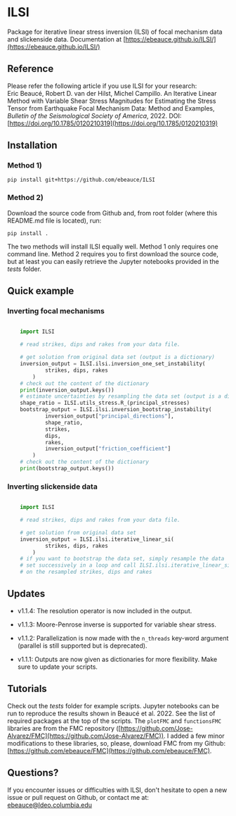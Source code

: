 # ILSI
Package for iterative linear stress inversion (ILSI) of focal mechanism data and slickenside data. Documentation at [https://ebeauce.github.io/ILSI/](https://ebeauce.github.io/ILSI/)<br>

## Reference
Please refer the following article if you use ILSI for your research:<br>
Eric Beaucé, Robert D. van der Hilst, Michel Campillo. An Iterative Linear Method with Variable Shear Stress Magnitudes for Estimating the Stress Tensor from Earthquake Focal Mechanism Data: Method and Examples, *Bulletin of the Seismological Society of America*, 2022. DOI: [https://doi.org/10.1785/0120210319](https://doi.org/10.1785/0120210319)

## Installation

### Method 1)

    pip install git+https://github.com/ebeauce/ILSI

### Method 2)

Download the source code from Github and, from root folder (where this README.md file is located), run:
    
    pip install .

The two methods will install ILSI equally well. Method 1 only requires one command line. Method 2 requires you to first download the source code, but at least you can easily retrieve the Jupyter notebooks provided in the *tests* folder.

## Quick example

### Inverting focal mechanisms

```python

    import ILSI

    # read strikes, dips and rakes from your data file.

    # get solution from original data set (output is a dictionary)
    inversion_output = ILSI.ilsi.inversion_one_set_instability(
            strikes, dips, rakes
        )
    # check out the content of the dictionary
    print(inversion_output.keys())
    # estimate uncertainties by resampling the data set (output is a dictionary)
    shape_ratio = ILSI.utils_stress.R_(principal_stresses)
    bootstrap_output = ILSI.ilsi.inversion_bootstrap_instability(
            inversion_output["principal_directions"],
            shape_ratio,
            strikes,
            dips,
            rakes,
            inversion_output["friction_coefficient"]
        )
    # check out the content of the dictionary
    print(bootstrap_output.keys())
```

### Inverting slickenside data

```python

    import ILSI

    # read strikes, dips and rakes from your data file.

    # get solution from original data set
    inversion_output = ILSI.ilsi.iterative_linear_si(
            strikes, dips, rakes
        )
    # if you want to bootstrap the data set, simply resample the data
    # set successively in a loop and call ILSI.ilsi.iterative_linear_si
    # on the resampled strikes, dips and rakes
```

## Updates

- v1.1.4: The resolution operator is now included in the output.

- v1.1.3: Moore-Penrose inverse is supported for variable shear stress.

- v1.1.2: Parallelization is now made with the `n_threads` key-word argument (parallel is still supported but is deprecated).

- v1.1.1: Outputs are now given as dictionaries for more flexibility. Make sure
  to update your scripts.

## Tutorials
Check out the *tests* folder for example scripts. Jupyter notebooks can be run to reproduce the results shown in Beaucé et al. 2022. See the list of required packages at the top of the scripts. The `plotFMC` and `functionsFMC` libraries are from the FMC repository ([https://github.com/Jose-Alvarez/FMC](https://github.com/Jose-Alvarez/FMC)). I added a few minor modifications to these libraries, so, please, download FMC from my Github: [https://github.com/ebeauce/FMC](https://github.com/ebeauce/FMC).

## Questions?

If you encounter issues or difficulties with ILSI, don't hesitate to open a new issue or pull request on Github, or contact me at: ebeauce@ldeo.columbia.edu
